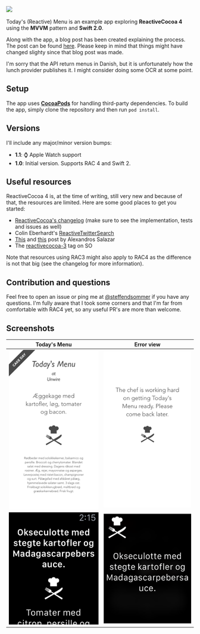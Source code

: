 <img src="https://github.com/s0mmer/TodaysReactiveMenu/blob/master/Images/TodaysReactiveMenu.png?raw=true" />

Today's (Reactive) Menu is an example app exploring **ReactiveCocoa 4** using the **MVVM** pattern and **Swift 2.0**.

Along with the app, a blog post has been created explaining the process. The post can be found [here](http://steffendsommer.com/blog/2015/06/02/todaysreactivemenu-an-example-app-using-reactivecocoa-3-0-mvvm-and-swift/). Please keep in mind that things might have changed slighty since that blog post was made.

I'm sorry that the API return menus in Danish, but it is unfortunately how the lunch provider publishes it. I might consider doing some OCR at some point.

## Setup
The app uses **[CocoaPods](https://cocoapods.org)** for handling third-party dependencies. To build the app, simply clone the repository and then run `pod install`.

## Versions
I'll include any major/minor version bumps:

- **1.1**: ⌚️ Apple Watch support
- **1.0**: Initial version. Supports RAC 4 and Swift 2.

## Useful resources
ReactiveCocoa 4 is, at the time of writing, still very new and because of that, the resources are limited. Here are some good places to get you started:

 - [ReactiveCocoa's changelog](https://github.com/ReactiveCocoa/ReactiveCocoa/blob/swift-development/CHANGELOG.md) (make sure to see the implementation, tests and issues as well)
 - Colin Eberhardt's [ReactiveTwitterSearch](https://github.com/ColinEberhardt/ReactiveTwitterSearch)
 - [This](http://nomothetis.svbtle.com/an-introduction-to-reactivecocoa) and [this](http://nomothetis.svbtle.com/reactivecocoa-ii-reacting-to-signals) post by Alexandros Salazar
 - The [reactivecocoa-3](http://stackoverflow.com/questions/tagged/reactive-cocoa-3) tag on SO

Note that resources using RAC3 might also apply to RAC4 as the difference is not that big (see the changelog for more information).

## Contribution and questions
Feel free to open an issue or ping me at [@steffendsommer](http://twitter.com/steffendsommer) if you have any questions. I'm fully aware that I took some corners and that I'm far from comfortable with RAC4 yet, so any useful PR's are more than welcome.


## Screenshots
Today's Menu  | Error view
------------- | -------------
<img src="https://raw.githubusercontent.com/s0mmer/TodaysReactiveMenu/develop/Images/screenshot01.png" width="300px" />  | <img src="https://raw.githubusercontent.com/s0mmer/TodaysReactiveMenu/develop/Images/screenshot02.png" width="300px" />
<img src="https://raw.githubusercontent.com/s0mmer/TodaysReactiveMenu/develop/Images/watch_screenshot01.png" />  | <img src="https://raw.githubusercontent.com/s0mmer/TodaysReactiveMenu/develop/Images/watch_screenshot02.png" />
